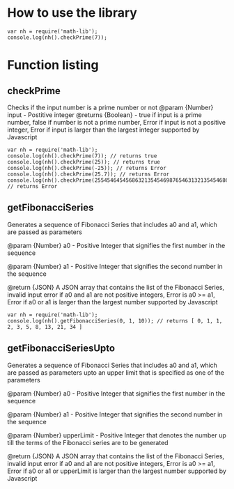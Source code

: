 # How to use the library
```
var nh = require('math-lib');
console.log(nh().checkPrime(7));
```
# Function listing
## checkPrime
Checks if the input number is a prime number or not
@param {Number} input - Postitive integer
@returns {Boolean} - true if input is a prime number, false if number is not a prime number, Error if input is not a positive integer, Error if input is larger than the largest integer supported by Javascript

```
var nh = require('math-lib');
console.log(nh().checkPrime(7)); // returns true
console.log(nh().checkPrime(25)); // returns true
console.log(nh().checkPrime(-25)); // returns Error
console.log(nh().checkPrime(25.7)); // returns Error
console.log(nh().checkPrime(25545464545686321354546987654631321354546866545454632312554313)); // returns Error
```

## getFibonacciSeries

Generates a sequence of Fibonacci Series that includes a0 and a1, which are passed as parameters

@param {Number} a0 - Positive Integer that signifies the first number in the sequence

@param {Number} a1 - Positive Integer that signifies the second number in the sequence

@return {JSON} A JSON array that contains the list of the Fibonacci Series, invalid input error if a0 and a1 are not positive integers, Error is a0 >= a1, Error if a0 or a1 is larger than the largest number supported by Javascript

```
var nh = require('math-lib');
console.log(nh().getFibonacciSeries(0, 1, 10)); // returns [ 0, 1, 1, 2, 3, 5, 8, 13, 21, 34 ]
```
## getFibonacciSeriesUpto

Generates a sequence of Fibonacci Series that includes a0 and a1, which are passed as parameters upto an upper limit that is specified as one of the parameters

@param {Number} a0 - Positive Integer that signifies the first number in the sequence

@param {Number} a1 - Positive Integer that signifies the second number in the sequence

@param {Number} upperLimit - Positive Integer that denotes the number up till the terms of the Fibonacci series are to be generated

@return {JSON} A JSON array that contains the list of the Fibonacci Series, invalid input error if a0 and a1 are not positive integers, Error is a0 >= a1, Error if a0 or a1 or upperLimit is larger than the largest number supported by Javascript
